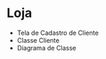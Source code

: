 # Loja

<ul>
  <li>Tela de Cadastro de Cliente</li>
  <li>Classe Cliente</li>
  <li>Diagrama de Classe</li>
</ul>
